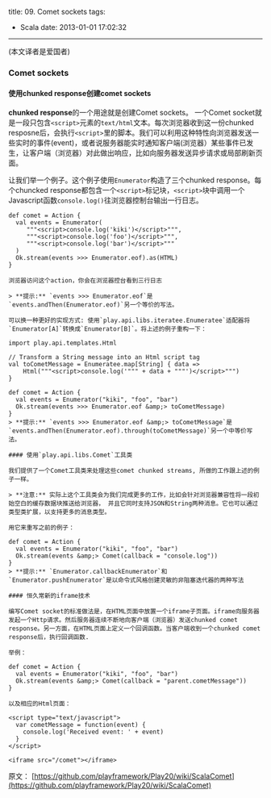 title: 09. Comet sockets
tags:
  - Scala
date: 2013-01-01 17:02:32
---

(本文译者是爱国者)

### Comet sockets

#### 使用chunked response创建comet sockets

**chunked response**的一个用途就是创建Comet sockets。 一个Comet socket就是一段只包含`<script>`元素的`text/html`文本。每次浏览器收到这一份chunked resposne后，会执行`<script>`里的脚本。我们可以利用这种特性向浏览器发送一些实时的事件(event)，或者说服务器能实时通知客户端(浏览器）某些事件已发生，让客户端（浏览器）对此做出响应，比如向服务器发送异步请求或局部刷新页面。

让我们举一个例子。这个例子使用`Enumerator`构造了三个chunked response。每个chuncked response都包含一个`<script>`标记块，`<script>`块中调用一个Javascript函数`console.log()`往浏览器控制台输出一行日志。

    def comet = Action {
      val events = Enumerator(
         """<script>console.log('kiki')</script>""",
         """<script>console.log('foo')</script>""",
         """<script>console.log('bar')</script>"""
      )
      Ok.stream(events >>> Enumerator.eof).as(HTML)
    }

    浏览器访问这个action，你会在浏览器控台看到三行日志

    > **提示:** `events >>> Enumerator.eof`是`events.andThen(Enumerator.eof)`另一个等价的写法。

    可以换一种更好的实现方式: 使用`play.api.libs.iteratee.Enumeratee`适配器将`Enumerator[A]`转换成`Enumerator[B]`。将上述的例子重构一下：

    import play.api.templates.Html

    // Transform a String message into an Html script tag
    val toCometMessage = Enumeratee.map[String] { data => 
        Html("""<script>console.log('""" + data + """')</script>""")
    }

    def comet = Action {
      val events = Enumerator("kiki", "foo", "bar")
      Ok.stream(events >>> Enumerator.eof &amp;> toCometMessage)
    }
    > **提示:** `events >>> Enumerator.eof &amp;> toCometMessage`是`events.andThen(Enumerator.eof).through(toCometMessage)`另一个中等价写法。

    #### 使用`play.api.libs.Comet`工具类

    我们提供了一个Comet工具类来处理这些comet chunked streams, 所做的工作跟上述的例子一样。

    > **注意:** 实际上这个工具类会为我们完成更多的工作，比如会针对浏览器兼容性将一段初始空白的缓存数据块推送给浏览器， 并且它同时支持JSON和String两种消息。它也可以通过类型类扩展，以支持更多的消息类型。

    用它来重写之前的例子：

    def comet = Action {
      val events = Enumerator("kiki", "foo", "bar")
      Ok.stream(events &amp;> Comet(callback = "console.log"))
    }
    > **提示:** `Enumerator.callbackEnumerator`和`Enumerator.pushEnumerator`是以命令式风格创建灵敏的非阻塞迭代器的两种写法

    #### 恒久常新的iframe技术

    编写Comet socket的标准做法是，在HTML页面中放置一个iframe子页面。iframe向服务器发起一个Http请求。然后服务器连续不断地向客户端（浏览器）发送chunked comet response。另一方面，在HTML页面上定义一个回调函数。当客户端收到一个chunked comet response后，执行回调函数.

    举例：

    def comet = Action {
      val events = Enumerator("kiki", "foo", "bar")
      Ok.stream(events &amp;> Comet(callback = "parent.cometMessage"))
    }

    以及相应的Html页面：

    <script type="text/javascript">
      var cometMessage = function(event) {
        console.log('Received event: ' + event)
      }
    </script>

    <iframe src="/comet"></iframe>

原文： [https://github.com/playframework/Play20/wiki/ScalaComet](https://github.com/playframework/Play20/wiki/ScalaComet)